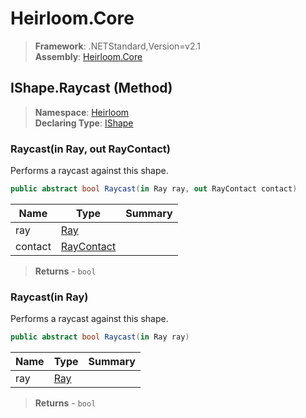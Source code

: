 # Heirloom.Core

> **Framework**: .NETStandard,Version=v2.1  
> **Assembly**: [Heirloom.Core][0]

## IShape.Raycast (Method)

> **Namespace**: [Heirloom][0]  
> **Declaring Type**: [IShape][1]

### Raycast(in Ray, out RayContact)

Performs a raycast against this shape.

```cs
public abstract bool Raycast(in Ray ray, out RayContact contact)
```

| Name    | Type            | Summary |
|---------|-----------------|---------|
| ray     | [Ray][2]        |         |
| contact | [RayContact][3] |         |

> **Returns** - `bool`

### Raycast(in Ray)

Performs a raycast against this shape.

```cs
public abstract bool Raycast(in Ray ray)
```

| Name | Type     | Summary |
|------|----------|---------|
| ray  | [Ray][2] |         |

> **Returns** - `bool`

[0]: ../../../Heirloom.Core.md
[1]: ../IShape.md
[2]: ../Ray.md
[3]: ../RayContact.md

